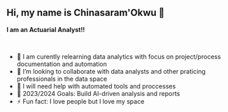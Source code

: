 ## Hi, my name is Chinasaram'Okwu 👋


  

 
**I am an Actuarial Analyst!!**

<br>


- 🌱 I am curently relearning data analytics with focus on project/process documentation and automation
- 👯 I’m looking to collaborate with data analysts and other praticing professionals in the data space
- 🤔 I will need help with automated tools and proccesses
- 💬 2023/2024 Goals: Build AI-driven analysis and reports
- ⚡ Fun fact: I love people but I love my space 


